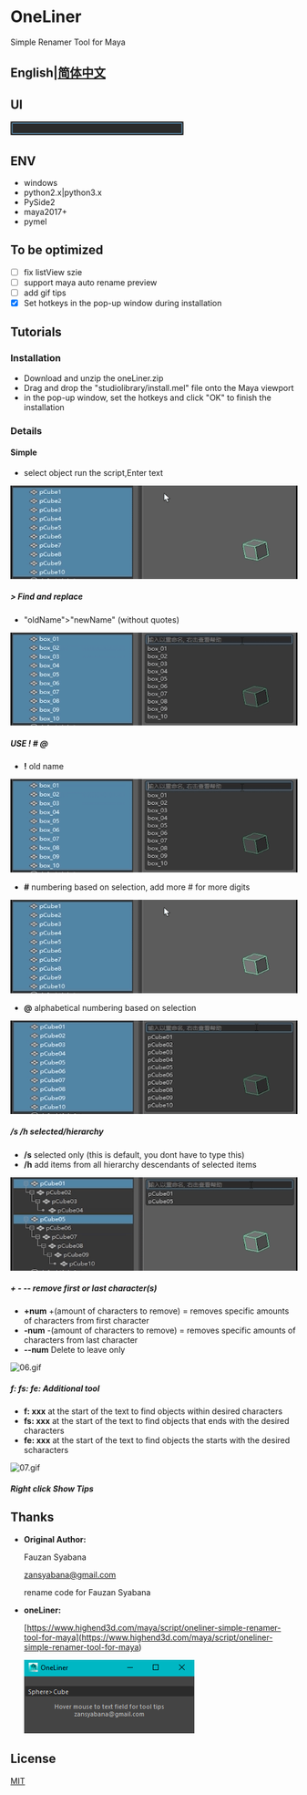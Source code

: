 # OneLiner

Simple Renamer Tool for Maya

## English|[简体中文](README_zh.md)

## UI

![image.png](images/10.png)

## ENV

- windows
- python2.x|python3.x
- PySide2
- maya2017+
- pymel

## To be optimized

- [ ] fix listView szie
- [ ] support maya auto rename preview
- [ ] add gif tips
- [x] Set hotkeys in the pop-up window during installation

## Tutorials

### Installation

- Download and unzip the oneLiner.zip
- Drag and drop the "studiolibrary/install.mel" file onto the Maya viewport
- in the pop-up window, set the hotkeys and click "OK" to finish the installation

### Details

#### Simple

- select object run the script,Enter text

![01.gif](images/01.gif)

##### > Find and replace

- "oldName">"newName" (without quotes)

![03.gif](images/03.gif)

##### USE ! # @

- **!** old name

![02.gif](images/02.gif)

- **#** numbering based on selection, add more # for more digits

![01.gif](images/01.gif)

- **@** alphabetical numbering based on selection

![04.gif](images/04.gif)

##### /s /h selected/hierarchy

- **/s** selected only (this is default, you dont have to type this)
- **/h** add items from all hierarchy descendants of selected items

![05.gif](images/05.gif)

##### + - -- remove first or last character(s)

- **+num** +(amount of characters to remove) = removes specific amounts of characters from first character
- **-num** -(amount of characters to remove) = removes specific amounts of characters from last character
- **--num** Delete to leave only

![06.gif](images/06.gif)

##### f: fs: fe: Additional tool

- **f: xxx** at the start of the text to find objects within desired characters
- **fs: xxx** at the start of the text to find objects that ends with the desired characters
- **fe: xxx** at the start of the text to find objects the starts with the desired scharacters

![07.gif](images/07.gif)

##### Right click Show Tips

## Thanks

- **Original Author:**

    Fauzan Syabana

    zansyabana@gmail.com

    rename code for Fauzan Syabana

- **oneLiner:**

    [https://www.highend3d.com/maya/script/oneliner-simple-renamer-tool-for-maya](<https://www.highend3d.com/maya/script/oneliner-simple-renamer-tool-for-maya>)

    ![09.png](images/09.png)

## License

[MIT](LICENSE)
